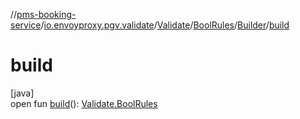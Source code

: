 //[pms-booking-service](../../../../../index.md)/[io.envoyproxy.pgv.validate](../../../index.md)/[Validate](../../index.md)/[BoolRules](../index.md)/[Builder](index.md)/[build](build.md)

# build

[java]\
open fun [build](build.md)(): [Validate.BoolRules](../index.md)